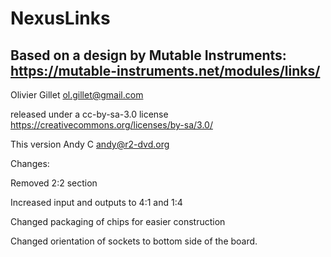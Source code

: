 # NexusLinks
## Based on a design by Mutable Instruments: https://mutable-instruments.net/modules/links/

Olivier Gillet ol.gillet@gmail.com

released under a cc-by-sa-3.0 license https://creativecommons.org/licenses/by-sa/3.0/

This version Andy C andy@r2-dvd.org

Changes:

  Removed 2:2 section
  
  Increased input and outputs to 4:1 and 1:4
  
  Changed packaging of chips for easier construction
  
  Changed orientation of sockets to bottom side of the board.
